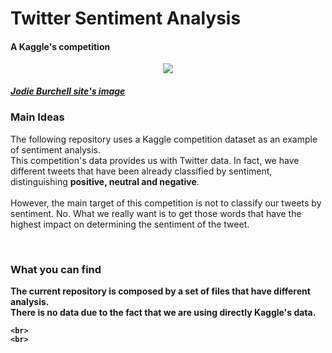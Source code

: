 <h1> Twitter Sentiment Analysis </h1>
<h4> A Kaggle's competition </h4>

<center><img src="http://t-redactyl.io/figure/Vader_1.jpg"></img> </center>
<h5><a href="http://t-redactyl.io/">Jodie Burchell site's image</a></h5>

<h3>Main Ideas</h3>
<p>The following repository uses a Kaggle competition dataset as an example of sentiment analysis.<br>
This competition's data provides us with Twitter data. In fact, we have different tweets that have been already classified by sentiment, distinguishing <b>positive, neutral and negative</b>. 
  <br> 
  <br>
However, the main target of this competition is not to classify our tweets by sentiment. No. What we really want is to get those words that have the highest impact on determining the sentiment of the tweet.
</p>
<br>
<b>
<h3>What you can find</h3>
  <p>The current repository is composed by a set of files that have different analysis.<br>
    There is no data due to the fact that we are using directly Kaggle's data.
    
    <br>
    <br>
    
  
  </p>

